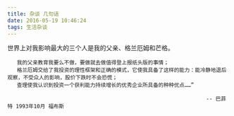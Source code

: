 ```yaml
---
title: 杂谈 几句话
date: 2016-05-19 10:46:24
tags: 生活杂谈
---
```


  世界上对我影响最大的三个人是我的父亲、格兰厄姆和芒格。


       我的父亲教育我要么不做，要做就去做值得登上报纸头版的事情；
       格兰厄姆交给了我投资的理性框架和正确的模式，它使我具备了这样的能力：能冷静地退后观察，不受众人的影响，股价下跌时不会恐慌；
       查理使我认识到投资一个获利能力持续增长的优秀企业所具备的种种优点……”

                                                                   -- 巴菲特 1993年10月 福布斯

